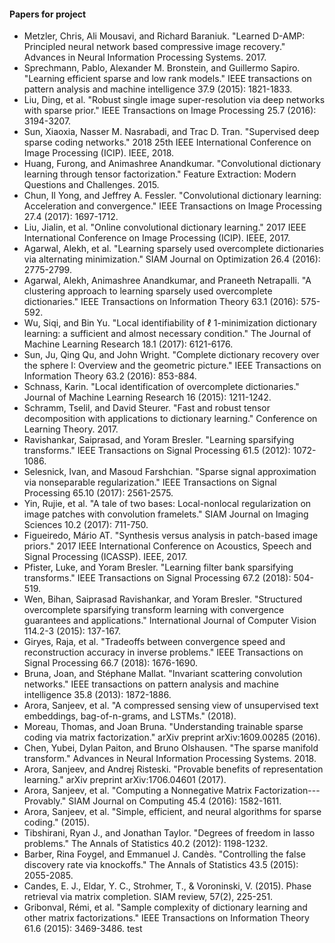 #### Papers for project

* Metzler, Chris, Ali Mousavi, and Richard Baraniuk. "Learned D-AMP: Principled neural network based compressive image recovery." Advances in Neural Information Processing Systems. 2017.
* Sprechmann, Pablo, Alexander M. Bronstein, and Guillermo Sapiro. "Learning efficient sparse and low rank models." IEEE transactions on pattern analysis and machine intelligence 37.9 (2015): 1821-1833.
* Liu, Ding, et al. "Robust single image super-resolution via deep networks with sparse prior." IEEE Transactions on Image Processing 25.7 (2016): 3194-3207.
* Sun, Xiaoxia, Nasser M. Nasrabadi, and Trac D. Tran. "Supervised deep sparse coding networks." 2018 25th IEEE International Conference on Image Processing (ICIP). IEEE, 2018.
* Huang, Furong, and Animashree Anandkumar. "Convolutional dictionary learning through tensor factorization." Feature Extraction: Modern Questions and Challenges. 2015.
* Chun, Il Yong, and Jeffrey A. Fessler. "Convolutional dictionary learning: Acceleration and convergence." IEEE Transactions on Image Processing 27.4 (2017): 1697-1712.
* Liu, Jialin, et al. "Online convolutional dictionary learning." 2017 IEEE International Conference on Image Processing (ICIP). IEEE, 2017.
* Agarwal, Alekh, et al. "Learning sparsely used overcomplete dictionaries via alternating minimization." SIAM Journal on Optimization 26.4 (2016): 2775-2799.
* Agarwal, Alekh, Animashree Anandkumar, and Praneeth Netrapalli. "A clustering approach to learning sparsely used overcomplete dictionaries." IEEE Transactions on Information Theory 63.1 (2016): 575-592.
* Wu, Siqi, and Bin Yu. "Local identifiability of ℓ 1-minimization dictionary learning: a sufficient and almost necessary condition." The Journal of Machine Learning Research 18.1 (2017): 6121-6176.
* Sun, Ju, Qing Qu, and John Wright. "Complete dictionary recovery over the sphere I: Overview and the geometric picture." IEEE Transactions on Information Theory 63.2 (2016): 853-884.
* Schnass, Karin. "Local identification of overcomplete dictionaries." Journal of Machine Learning Research 16 (2015): 1211-1242.
* Schramm, Tselil, and David Steurer. "Fast and robust tensor decomposition with applications to dictionary learning." Conference on Learning Theory. 2017.
* Ravishankar, Saiprasad, and Yoram Bresler. "Learning sparsifying transforms." IEEE Transactions on Signal Processing 61.5 (2012): 1072-1086.
* Selesnick, Ivan, and Masoud Farshchian. "Sparse signal approximation via nonseparable regularization." IEEE Transactions on Signal Processing 65.10 (2017): 2561-2575.
* Yin, Rujie, et al. "A tale of two bases: Local-nonlocal regularization on image patches with convolution framelets." SIAM Journal on Imaging Sciences 10.2 (2017): 711-750.
* Figueiredo, Mário AT. "Synthesis versus analysis in patch-based image priors." 2017 IEEE International Conference on Acoustics, Speech and Signal Processing (ICASSP). IEEE, 2017.
* Pfister, Luke, and Yoram Bresler. "Learning filter bank sparsifying transforms." IEEE Transactions on Signal Processing 67.2 (2018): 504-519.
* Wen, Bihan, Saiprasad Ravishankar, and Yoram Bresler. "Structured overcomplete sparsifying transform learning with convergence guarantees and applications." International Journal of Computer Vision 114.2-3 (2015): 137-167.
* Giryes, Raja, et al. "Tradeoffs between convergence speed and reconstruction accuracy in inverse problems." IEEE Transactions on Signal Processing 66.7 (2018): 1676-1690.
* Bruna, Joan, and Stéphane Mallat. "Invariant scattering convolution networks." IEEE transactions on pattern analysis and machine intelligence 35.8 (2013): 1872-1886.
* Arora, Sanjeev, et al. "A compressed sensing view of unsupervised text embeddings, bag-of-n-grams, and LSTMs." (2018).
* Moreau, Thomas, and Joan Bruna. "Understanding trainable sparse coding via matrix factorization." arXiv preprint arXiv:1609.00285 (2016).
* Chen, Yubei, Dylan Paiton, and Bruno Olshausen. "The sparse manifold transform." Advances in Neural Information Processing Systems. 2018.
* Arora, Sanjeev, and Andrej Risteski. "Provable benefits of representation learning." arXiv preprint arXiv:1706.04601 (2017).
* Arora, Sanjeev, et al. "Computing a Nonnegative Matrix Factorization---Provably." SIAM Journal on Computing 45.4 (2016): 1582-1611.
* Arora, Sanjeev, et al. "Simple, efficient, and neural algorithms for sparse coding." (2015).
* Tibshirani, Ryan J., and Jonathan Taylor. "Degrees of freedom in lasso problems." The Annals of Statistics 40.2 (2012): 1198-1232.
* Barber, Rina Foygel, and Emmanuel J. Candès. "Controlling the false discovery rate via knockoffs." The Annals of Statistics 43.5 (2015): 2055-2085.
* Candes, E. J., Eldar, Y. C., Strohmer, T., & Voroninski, V. (2015). Phase retrieval via matrix completion. SIAM review, 57(2), 225-251.
* Gribonval, Rémi, et al. "Sample complexity of dictionary learning and other matrix factorizations." IEEE Transactions on Information Theory 61.6 (2015): 3469-3486.
test
